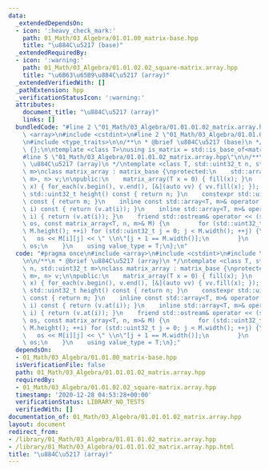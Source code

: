 ```yaml
---
data:
  _extendedDependsOn:
  - icon: ':heavy_check_mark:'
    path: 01_Math/03_Algebra/01.01.00_matrix-base.hpp
    title: "\u884C\u5217 (base)"
  _extendedRequiredBy:
  - icon: ':warning:'
    path: 01_Math/03_Algebra/01.01.02.02_square-matrix.array.hpp
    title: "\u6B63\u65B9\u884C\u5217 (array)"
  _extendedVerifiedWith: []
  _pathExtension: hpp
  _verificationStatusIcon: ':warning:'
  attributes:
    document_title: "\u884C\u5217 (array)"
    links: []
  bundledCode: "#line 2 \"01_Math/03_Algebra/01.01.01.02_matrix.array.hpp\"\n#include\
    \ <array>\n#include <cstdint>\n#line 2 \"01_Math/03_Algebra/01.01.00_matrix-base.hpp\"\
    \n#include <type_traits>\n\n/**\n * @brief \u884C\u5217 (base)\n */\nclass matrix_base\
    \ {};\n\ntemplate <class T>\nusing is_matrix = std::is_base_of<matrix_base, T>;\n\
    #line 5 \"01_Math/03_Algebra/01.01.01.02_matrix.array.hpp\"\n\n/**\n * @brief\
    \ \u884C\u5217 (array)\n */\ntemplate <class T, std::uint32_t n, std::uint32_t\
    \ m>\nclass matrix_array : matrix_base {\nprotected:\n    std::array<std::array<T,\
    \ m>, n> v;\n\npublic:\n    matrix_array(T x = 0) { fill(x); }\n    void fill(T\
    \ x) { for_each(v.begin(), v.end(), [&](auto vv) { vv.fill(x); }); }\n    constexpr\
    \ std::uint32_t height() const { return n; }\n    constexpr std::uint32_t width()\
    \ const { return m; }\n    inline const std::array<T, m>& operator [] (std::uint32_t\
    \ i) const { return (v.at(i)); }\n    inline std::array<T, m>& operator [] (std::uint32_t\
    \ i) { return (v.at(i)); }\n    friend std::ostream& operator << (std::ostream&\
    \ os, const matrix_array<T, n, m>& M) {\n        for (std::uint32_t i = 0; i <\
    \ M.height(); ++i) for (std::uint32_t j = 0; j < M.width(); ++j) {\n         \
    \   os << M[i][j] << \" \\n\"[j + 1 == M.width()];\n        }\n        return\
    \ os;\n    }\n    using value_type = T;\n};\n"
  code: "#pragma once\n#include <array>\n#include <cstdint>\n#include \"01.01.00_matrix-base.hpp\"\
    \n\n/**\n * @brief \u884C\u5217 (array)\n */\ntemplate <class T, std::uint32_t\
    \ n, std::uint32_t m>\nclass matrix_array : matrix_base {\nprotected:\n    std::array<std::array<T,\
    \ m>, n> v;\n\npublic:\n    matrix_array(T x = 0) { fill(x); }\n    void fill(T\
    \ x) { for_each(v.begin(), v.end(), [&](auto vv) { vv.fill(x); }); }\n    constexpr\
    \ std::uint32_t height() const { return n; }\n    constexpr std::uint32_t width()\
    \ const { return m; }\n    inline const std::array<T, m>& operator [] (std::uint32_t\
    \ i) const { return (v.at(i)); }\n    inline std::array<T, m>& operator [] (std::uint32_t\
    \ i) { return (v.at(i)); }\n    friend std::ostream& operator << (std::ostream&\
    \ os, const matrix_array<T, n, m>& M) {\n        for (std::uint32_t i = 0; i <\
    \ M.height(); ++i) for (std::uint32_t j = 0; j < M.width(); ++j) {\n         \
    \   os << M[i][j] << \" \\n\"[j + 1 == M.width()];\n        }\n        return\
    \ os;\n    }\n    using value_type = T;\n};"
  dependsOn:
  - 01_Math/03_Algebra/01.01.00_matrix-base.hpp
  isVerificationFile: false
  path: 01_Math/03_Algebra/01.01.01.02_matrix.array.hpp
  requiredBy:
  - 01_Math/03_Algebra/01.01.02.02_square-matrix.array.hpp
  timestamp: '2020-12-28 04:53:28+00:00'
  verificationStatus: LIBRARY_NO_TESTS
  verifiedWith: []
documentation_of: 01_Math/03_Algebra/01.01.01.02_matrix.array.hpp
layout: document
redirect_from:
- /library/01_Math/03_Algebra/01.01.01.02_matrix.array.hpp
- /library/01_Math/03_Algebra/01.01.01.02_matrix.array.hpp.html
title: "\u884C\u5217 (array)"
---
```

